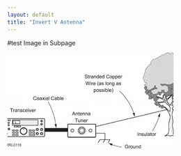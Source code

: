```yaml
---
layout: default
title: "Invert V Antenna"
---
```



#test Image in Subpage

![](/images/long-wire-attenna.jpg)

